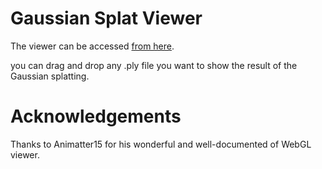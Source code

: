 # Gaussian Splat Viewer

The viewer can be accessed [from here](https://NUHA-AI.github.io/splat-webgl/).

you can drag and drop any .ply file you want to show the result of the Gaussian splatting.


# Acknowledgements

Thanks to Animatter15 for his wonderful and well-documented of WebGL viewer.